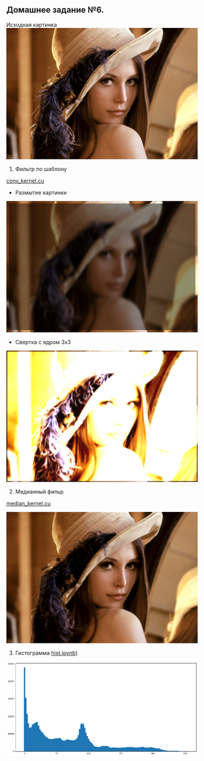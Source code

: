 ## Домашнее задание №6.

Исходная картинка
![lena.jpg](https://github.com/cherninkiy/made-2021-hpc/blob/hw6/hw6/images/lena.jpg)
 
1. Фильтр по шаблону

[conv_kernel.cu](https://github.com/cherninkiy/made-2021-hpc/blob/hw6/hw6/src/conv_kernel.cu)

- Размытие картинки

![lena_blur.jpg](https://github.com/cherninkiy/made-2021-hpc/blob/hw6/hw6/images/lena_blur.jpg)


- Свертка с ядром 3х3

![lena_conv.jpg](https://github.com/cherninkiy/made-2021-hpc/blob/hw6/hw6/images/lena_conv.jpg)

2. Медианный фильр

[median_kernel.cu](https://github.com/cherninkiy/made-2021-hpc/blob/hw6/hw6/src/median_kernel.cu)

![lena_median.jpg](https://github.com/cherninkiy/made-2021-hpc/blob/hw6/hw6/images/lena_median.jpg)

3. Гистограмма [hist.ipynb)](https://github.com/cherninkiy/made-2021-hpc/blob/hw6/hw6/hist.ipynb) 

![lena_hist.png](https://github.com/cherninkiy/made-2021-hpc/blob/hw6/hw6/images/lena_hist.png)
